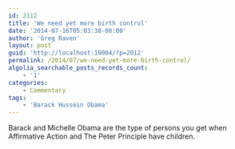 ```yaml
---
id: 2112
title: 'We need yet more birth control'
date: '2014-07-16T05:03:38-08:00'
author: 'Greg Raven'
layout: post
guid: 'http://localhost:10004/?p=2012'
permalink: /2014/07/we-need-yet-more-birth-control/
algolia_searchable_posts_records_count:
    - '1'
categories:
    - Commentary
tags:
    - 'Barack Hussein Obama'
---
```


Barack and Michelle Obama are the type of persons you get when Affirmative Action and The Peter Principle have children.